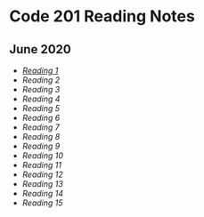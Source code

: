 # Code 201 Reading Notes

## June 2020

*  [_Reading 1_](class-01.md)
* _Reading 2_
* _Reading 3_
* _Reading 4_
* _Reading 5_
* _Reading 6_
* _Reading 7_
* _Reading 8_
* _Reading 9_
* _Reading 10_
* _Reading 11_
* _Reading 12_
* _Reading 13_
* _Reading 14_
* _Reading 15_
